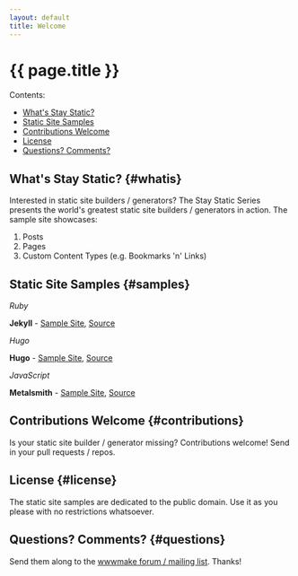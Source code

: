 ```yaml
---
layout: default
title: Welcome
---
```


# {{ page.title }}


<div class="toc" markdown="1">
Contents:

* [What's Stay Static?](#whatis)
* [Static Site Samples](#samples)
* [Contributions Welcome](#contributions)
* [License](#license)
* [Questions? Comments?](#questions)
</div>


## What's Stay Static?  {#whatis}

Interested in static site builders / generators?
The Stay Static Series presents the world's greatest static site builders / generators in action.
The sample site showcases:
    
1. Posts
2. Pages
3. Custom Content Types (e.g. Bookmarks 'n' Links)


## Static Site Samples  {#samples}

_Ruby_

**Jekyll** - [Sample Site](http://staystatic.github.io/sites/jekyll), [Source](https://github.com/staystatic/jekyll)

_Hugo_

**Hugo** - [Sample Site](http://staystatic.github.io/sites/hugo), [Source](https://github.com/staystatic/hugo)

_JavaScript_

**Metalsmith** - [Sample Site](http://staystatic.github.io/sites/metalsmith), [Source](https://github.com/staystatic/metalsmith)


## Contributions Welcome  {#contributions}

Is your static site builder / generator missing? Contributions welcome!
Send in your pull requests / repos.


## License  {#license}

The static site samples are dedicated to the public domain. 
Use it as you please with no restrictions whatsoever.


## Questions? Comments?   {#questions}

Send them along to the [wwwmake forum / mailing list](http://groups.google.com/group/wwwmake). Thanks!

